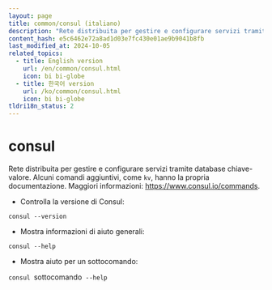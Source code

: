 ```yaml
---
layout: page
title: common/consul (italiano)
description: "Rete distribuita per gestire e configurare servizi tramite database chiave-valore."
content_hash: e5c6462e72a8ad1d03e7fc430e01ae9b9041b8fb
last_modified_at: 2024-10-05
related_topics:
  - title: English version
    url: /en/common/consul.html
    icon: bi bi-globe
  - title: 한국어 version
    url: /ko/common/consul.html
    icon: bi bi-globe
tldri18n_status: 2
---
```

# consul

Rete distribuita per gestire e configurare servizi tramite database chiave-valore.
Alcuni comandi aggiuntivi, come `kv`, hanno la propria documentazione.
Maggiori informazioni: <https://www.consul.io/commands>.

- Controlla la versione di Consul:

`consul --version`

- Mostra informazioni di aiuto generali:

`consul --help`

- Mostra aiuto per un sottocomando:

`consul `<span class="tldr-var badge badge-pill bg-dark-lm bg-white-dm text-white-lm text-dark-dm font-weight-bold">sottocomando</span>` --help`
